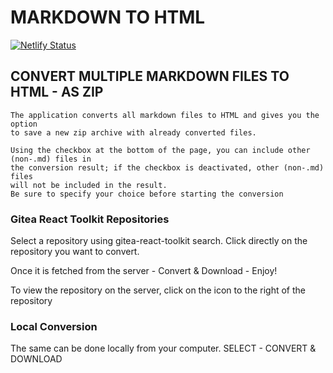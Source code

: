 # MARKDOWN TO HTML
[![Netlify Status](https://api.netlify.com/api/v1/badges/a9cfe7a7-f3bd-4db3-9b12-252a1d3c46f0/deploy-status)](https://app.netlify.com/sites/zip-md-to-html/deploys)
## CONVERT MULTIPLE MARKDOWN FILES TO HTML - AS ZIP
```
The application converts all markdown files to HTML and gives you the option
to save a new zip archive with already converted files.  

Using the checkbox at the bottom of the page, you can include other (non-.md) files in
the conversion result; if the checkbox is deactivated, other (non-.md) files
will not be included in the result.  
Be sure to specify your choice before starting the conversion
```

### Gitea React Toolkit Repositories
 Select a repository using gitea-react-toolkit search. Click directly on the repository you want to convert.

Once it is fetched from the server - Convert & Download - Enjoy!

To view the repository on the server, click on the icon to the right of the repository

### Local Conversion
The same can be done locally from your computer. SELECT - CONVERT & DOWNLOAD
